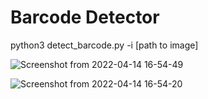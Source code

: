 # Barcode Detector

python3 detect_barcode.py -i [path to image]

![Screenshot from 2022-04-14 16-54-49](https://user-images.githubusercontent.com/50763298/163381632-568db4b2-c174-4165-ad1f-187f36bc40c1.png)

![Screenshot from 2022-04-14 16-54-20](https://user-images.githubusercontent.com/50763298/163381768-a937df1e-097b-4d59-af96-8333f3acdc5e.png)
